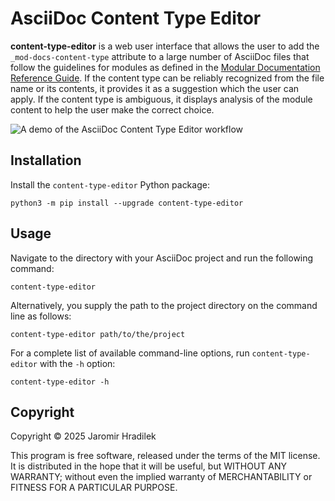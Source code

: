# AsciiDoc Content Type Editor

**content-type-editor** is a web user interface that allows the user to add the `_mod-docs-content-type` attribute to a large number of AsciiDoc files that follow the guidelines for modules as defined in the [Modular Documentation Reference Guide](https://redhat-documentation.github.io/modular-docs/). If the content type can be reliably recognized from the file name or its contents, it provides it as a suggestion which the user can apply. If the content type is ambiguous, it displays analysis of the module content to help the user make the correct choice.

![A demo of the AsciiDoc Content Type Editor workflow](resources/content-type-editor-demo.gif "Example content-type-editor usage")

## Installation

Install the `content-type-editor` Python package:

```console
python3 -m pip install --upgrade content-type-editor
```

## Usage

Navigate to the directory with your AsciiDoc project and run the following command:

```console
content-type-editor
```

Alternatively, you supply the path to the project directory on the command line as follows:

```console
content-type-editor path/to/the/project
```

For a complete list of available command-line options, run `content-type-editor` with the `-h` option:

```console
content-type-editor -h
```

## Copyright

Copyright © 2025 Jaromir Hradilek

This program is free software, released under the terms of the MIT license. It is distributed in the hope that it will be useful, but WITHOUT ANY WARRANTY; without even the implied warranty of MERCHANTABILITY or FITNESS FOR A PARTICULAR PURPOSE.
